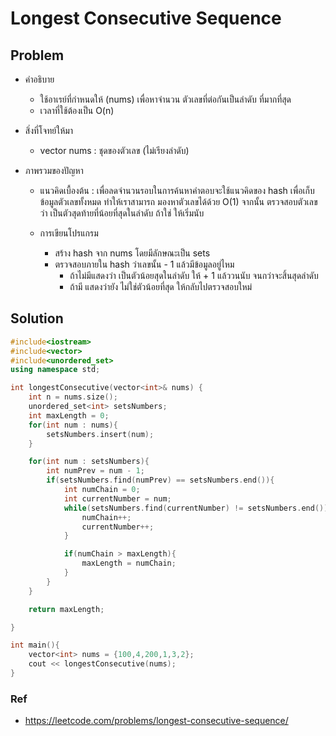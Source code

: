 # Longest Consecutive Sequence

## Problem

- คำอธิบาย

  - ใช้อาเรย์ที่กำหนดให้ (nums) เพื่อหาจำนวน ตัวเลขที่ต่อกันเป็นลำดับ ที่มากที่สุด
  - เวลาที่ใช้ต้องเป็น O(n)

- สิ่งที่โจทย์ให้มา

  - vector<int> nums : ชุดของตัวเลข (ไม่เรียงลำดับ)

- ภาพรวมของปัญหา

  - แนวคิดเบื้องต้น : เพื่อลดจำนวนรอบในการค้นหาคำตอบจะใช้แนวคิดของ hash เพื่อเก็บข้อมูลตัวเลขทั้งหมด ทำให้เราสามารถ มองหาตัวเลขได้ด้วย O(1) จากนั้น ตรวจสอบตัวเลข ว่า เป็นตัวสุดท้ายที่น้อยที่สุดในลำดับ ถ้าใช่ ให้เริ่มนับ

  - การเขียนโปรแกรม
    - สร้าง hash จาก nums โดยมีลักษณะเป็น sets
    - ตรวจสอบภายใน hash ว่าเลขนั้น - 1 แล้วมีข้อมูลอยู่ไหม
      - ถ้าไม่มีแสดงว่า เป็นตัวน้อยสุดในลำดับ ให้ + 1 แล้ววนนับ จนกว่าจะสิ้นสุดลำดับ
      - ถ้ามี แสดงว่ายัง ไม่ใช่ตัวน้อยที่สุด ให้กลับไปตรวจสอบใหม่

## Solution

```c++
#include<iostream>
#include<vector>
#include<unordered_set>
using namespace std;

int longestConsecutive(vector<int>& nums) {
    int n = nums.size();
    unordered_set<int> setsNumbers;
    int maxLength = 0;
    for(int num : nums){
        setsNumbers.insert(num);
    }

    for(int num : setsNumbers){
        int numPrev = num - 1;
        if(setsNumbers.find(numPrev) == setsNumbers.end()){
            int numChain = 0;
            int currentNumber = num;
            while(setsNumbers.find(currentNumber) != setsNumbers.end()){
                numChain++;
                currentNumber++;
            }

            if(numChain > maxLength){
                maxLength = numChain;
            }
        }
    }

    return maxLength;

}

int main(){
    vector<int> nums = {100,4,200,1,3,2};
    cout << longestConsecutive(nums);
}
```

### Ref

- https://leetcode.com/problems/longest-consecutive-sequence/
